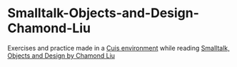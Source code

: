 # Smalltalk-Objects-and-Design-Chamond-Liu
Exercises and practice made in a [Cuis environment](http://www.cuis-smalltalk.org/) while reading [Smalltalk, Objects and Design by Chamond Liu](https://www.amazon.com/-/es/Chamond-Liu/dp/1583484906)
